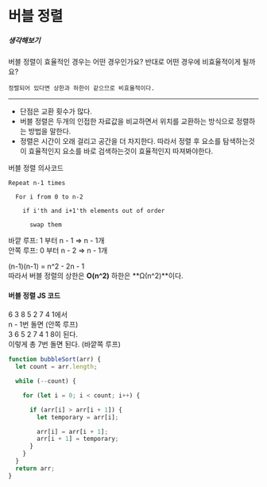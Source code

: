 # 버블 정렬

##### 생각해보기
버블 정렬이 효율적인 경우는 어떤 경우인가요? 반대로 어떤 경우에 비효율적이게 될까요?

```
정렬되어 있다면 상한과 하한이 같으므로 비효율적이다.
```

- - -

- 단점은 교환 횟수가 많다.
- 버블 정렬은 두개의 인접한 자료값을 비교하면서 위치를 교환하는 방식으로 정렬하는 방법을 말한다.
- 정렬은 시간이 오래 걸리고 공간을 더 차지한다. 따라서 정렬 후 요소를 탐색하는것이 효율적인지 요소를 바로 검색하는것이 효율적인지 따져봐야한다.

버블 정렬 의사코드
``` 
Repeat n-1 times

  For i from 0 to n-2

    if i'th and i+1'th elements out of order

      swap them
```

바깥 루프: 1 부터 n - 1 => n - 1개   
안쪽 루프: 0 부터 n - 2 => n - 1개  

(n-1)(n-1) = n^2 - 2n - 1  
따라서 버블 정렬의 상한은 **O(n^2)** 하한은 **Ω(n^2)**이다.  


#### 버블 정렬 JS 코드
6 3 8 5 2 7 4 1에서  
n - 1번 돌면 (안쪽 루프)  
3 6 5 2 7 4 1 8이 된다.  
이렇게 총 7번 돌면 된다. (바깥쪽 루프) 

``` javascript
function bubbleSort(arr) {
  let count = arr.length;

  while (--count) {

    for (let i = 0; i < count; i++) {

      if (arr[i] > arr[i + 1]) {
        let temporary = arr[i];

        arr[i] = arr[i + 1];
        arr[i + 1] = temporary;
      }
    }
  }
  return arr;
}
```
